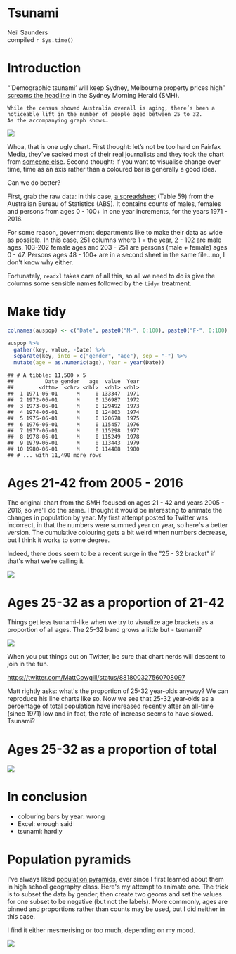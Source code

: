 # Tsunami
Neil Saunders  
compiled `r Sys.time()`  



# Introduction
“‘Demographic tsunami’ will keep Sydney, Melbourne property prices high” [screams the headline](http://www.smh.com.au/business/the-economy/demographic-tsunami-will-keep-sydney-melbourne-property-prices-high-20170629-gx1onj.html) in the Sydney Morning Herald (SMH).

    While the census showed Australia overall is aging, there’s been a noticeable lift in the number of people aged between 25 to 32.
    As the accompanying graph shows…
    
![](../../output/smh-tsunami.jpg)

Whoa, that is one ugly chart. First thought: let’s not be too hard on Fairfax Media, they’ve sacked most of their real journalists and they took the chart from [someone else](http://petewargent.blogspot.com.au/2017/06/demographic-tsunami.html). Second thought: if you want to visualise change over time, time as an axis rather than a coloured bar is generally a good idea.

Can we do better?

First, grab the raw data: in this case, [a spreadsheet](http://www.abs.gov.au/AUSSTATS/abs@.nsf/DetailsPage/3101.0Dec%202016?OpenDocument) (Table 59) from the Australian Bureau of Statistics (ABS). It contains counts of males, females and persons from ages 0 - 100+ in one year increments, for the years 1971 - 2016.

For some reason, government departments like to make their data as wide as possible. In this case, 251 columns where 1 = the year, 2 - 102 are male ages, 103-202 female ages and 203 - 251 are persons (male + female) ages 0 - 47. Persons ages 48 - 100+ are in a second sheet in the same file...no, I don't know why either.

Fortunately, `readxl` takes care of all this, so all we need to do is give the columns some sensible names followed by the `tidyr` treatment.



# Make tidy

```r
colnames(auspop) <- c("Date", paste0("M-", 0:100), paste0("F-", 0:100), paste0("P-", 0:47))

auspop %>% 
  gather(key, value, -Date) %>% 
  separate(key, into = c("gender", "age"), sep = "-") %>% 
  mutate(age = as.numeric(age), Year = year(Date))
```

```
## # A tibble: 11,500 x 5
##          Date gender   age  value  Year
##        <dttm>  <chr> <dbl>  <dbl> <dbl>
##  1 1971-06-01      M     0 133347  1971
##  2 1972-06-01      M     0 136987  1972
##  3 1973-06-01      M     0 129492  1973
##  4 1974-06-01      M     0 124803  1974
##  5 1975-06-01      M     0 120678  1975
##  6 1976-06-01      M     0 115457  1976
##  7 1977-06-01      M     0 115298  1977
##  8 1978-06-01      M     0 115249  1978
##  9 1979-06-01      M     0 113443  1979
## 10 1980-06-01      M     0 114488  1980
## # ... with 11,490 more rows
```

# Ages 21-42 from 2005 - 2016
The original chart from the SMH focused on ages 21 - 42 and years 2005 - 2016, so we'll do the same. I thought it would be interesting to animate the changes in population by year. My first attempt posted to Twitter was incorrect, in that the numbers were summed year on year, so here's a better version. The cumulative colouring gets a bit weird when numbers decrease, but I think it works to some degree.

Indeed, there does seem to be a recent surge in the "25 - 32 bracket" if that's what we're calling it.



![](../../output/tsunami.gif)

# Ages 25-32 as a proportion of 21-42
Things get less tsunami-like when we try to visualize age brackets as a proportion of all ages. The 25-32 band grows a little but - tsunami?

![](tsunami_files/figure-html/plot-25-32-fraction-1.png)<!-- -->

When you put things out on Twitter, be sure that chart nerds will descent to join in the fun.

https://twitter.com/MattCowgill/status/881800327560708097

Matt rightly asks: what's the proportion of 25-32 year-olds anyway? We can reproduce his line charts like so. Now we see that 25-32 year-olds as a percentage of total population have increased recently after an all-time (since 1971) low and in fact, the rate of increase seems to have slowed. Tsunami?

# Ages 25-32 as a proportion of total
![](tsunami_files/figure-html/plot-25-32-cowgill-1.png)<!-- -->

# In conclusion

- colouring bars by year: wrong
- Excel: enough said
- tsunami: hardly

# Population pyramids
I've always liked [population pyramids](https://en.wikipedia.org/wiki/Population_pyramid), ever since I first learned about them in high school geography class. Here's my attempt to animate one. The trick is to subset the data by gender, then create two geoms and set the values for one subset to be negative (but not the labels). More commonly, ages are binned and proportions rather than counts may be used, but I did neither in this case.

I find it either mesmerising or too much, depending on my mood.



![](../../output/pyramid.gif)

